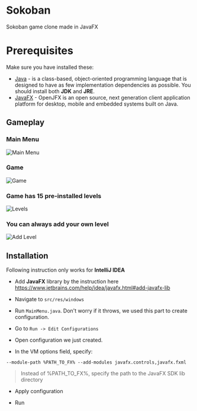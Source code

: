 # Sokoban

Sokoban game clone made in JavaFX

# Prerequisites

Make sure you have installed these:

- [Java](https://www.java.com/en/download/) - is a class-based, object-oriented programming language that is designed to have as few implementation dependencies as possible.
You should install both **JDK** and **JRE**.
- [JavaFX](https://gluonhq.com/products/javafx/) - OpenJFX is an open source, next generation client application platform for desktop, mobile and embedded systems built on Java.

## Gameplay

### Main Menu

![Main Menu](https://i.imgur.com/dFR4HUW.png "Main Menu")

### Game

![Game](https://i.imgur.com/7HpYzxA.png "Game")

### Game has 15 pre-installed levels

![Levels](https://i.imgur.com/fheiIIR.png "Levels")

### You can always add your own level

![Add Level](https://i.imgur.com/4UJyvbh.png "Add Level")


## Installation

Following instruction only works for **IntelliJ IDEA**

- Add **JavaFX** library by the instruction here
https://www.jetbrains.com/help/idea/javafx.html#add-javafx-lib

- Navigate to `src/res/windows`

- Run `MainMenu.java`. Don't worry if it throws,
we used this part to create configuration.

- Go to `Run -> Edit Configurations`

- Open configuration we just created.

- In the VM options field, specify:

```shell script
--module-path %PATH_TO_FX% --add-modules javafx.controls,javafx.fxml
```

> Instead of %PATH_TO_FX%, specify the path to the JavaFX SDK lib directory

- Apply configuration

- Run




